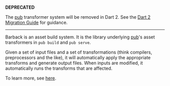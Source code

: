 **DEPRECATED**

The [pub][] transformer system will be removed in Dart 2.
See the [Dart 2 Migration Guide](https://webdev.dartlang.org/dart-2) for
guidance.

---

Barback is an asset build system. It is the library underlying
[pub][]'s asset transformers in
`pub build` and `pub serve`.

Given a set of input files and a set of transformations (think compilers,
preprocessors and the like), it will automatically apply the appropriate
transforms and generate output files. When inputs are modified, it automatically
runs the transforms that are affected.

To learn more, see [here][].

[pub]: https://www.dartlang.org/tools/pub/get-started
[here]: https://www.dartlang.org/tools/pub/assets-and-transformers
